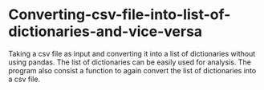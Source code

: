 # Converting-csv-file-into-list-of-dictionaries-and-vice-versa
Taking a csv file as input and converting it into a list of dictionaries without using pandas. The list of dictionaries can be easily used for analysis. The program also consist a function to again convert the list of dictionaries into a csv file.
